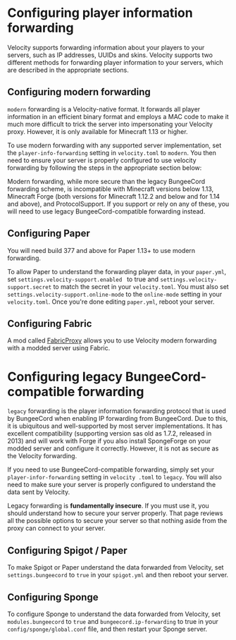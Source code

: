 # Configuring player information forwarding

Velocity supports forwarding information about your players to your servers, such as IP addresses, UUIDs and skins.
Velocity supports two different methods for forwarding player information to your servers, which are described in the
 appropriate sections.
 
## Configuring modern forwarding

`modern` forwarding is a Velocity-native format. It forwards all player information in an efficient binary format and
employs a MAC code to make it much more difficult to trick the server into impersonating your Velocity proxy.
However, it is only available for Minecraft 1.13 or higher.

To use modern forwarding with any supported server implementation, set the `player-info-forwarding` setting in
`velocity.toml` to `modern`. You then need to ensure your server is properly configured to use velocity forwarding by
 following the steps in the appropriate section below:

<Caution>
   Modern forwarding, while more secure than the legacy BungeeCord forwarding scheme,
   is incompatible with Minecraft versions below 1.13, Minecraft Forge (both versions
   for Minecraft 1.12.2 and below and for 1.14 and above), and ProtocolSupport. If you
   support or rely on any of these, you will need to use legacy BungeeCord-compatible
   forwarding instead.
</Caution>

## Configuring Paper

You will need build 377 and above for Paper 1.13+ to use modern forwarding.

To allow Paper to understand the forwarding player data, in your `paper.yml`, set `settings.velocity-support.enabled
` to true and `settings.velocity-support.secret` to match the secret in your `velocity.toml`. You must also set 
`settings.velocity-support.online-mode` to the `online-mode` setting in your `velocity.toml`. Once you're done
editing `paper.yml`, reboot your server.
 
## Configuring Fabric

A mod called [FabricProxy](https://www.curseforge.com/minecraft/mc-mods/fabricproxy) allows you to use Velocity
 modern forwarding with a modded server using Fabric.
 
# Configuring legacy BungeeCord-compatible forwarding

`legacy` forwarding is the player information forwarding protocol that is used by BungeeCord when enabling IP
forwarding from BungeeCord. Due to this, it is ubiquitous and well-supported by most server implementations. It has
excellent compatibility (supporting version sas old as 1.7.2, released in 2013) and will work with Forge if you
also install SpongeForge on your modded server and configure it correctly. However, it is not as secure as the
Velocity forwarding.

If you need to use BungeeCord-compatible forwarding, simply set your `player-infor-forwarding` setting in `velocity
.toml` to `legacy`. You will also need to make sure your server is properly configured to understand the data sent by
Velocity.

<Caution>
   Legacy forwarding is <strong>fundamentally insecure</strong>. If you must use it,
   you should understand <Link to="/wiki/deployment/security/">how to secure your server properly</Link>.
   That page reviews all the possible options to secure your server so that nothing
   aside from the proxy can connect to your server.
</Caution>

## Configuring Spigot / Paper

To make Spigot or Paper understand the data forwarded from Velocity, set `settings.bungeecord` to `true` in your
 `spigot.yml` and then reboot your server.
 
## Configuring Sponge

To configure Sponge to understand the data forwarded from Velocity, set `modules.bungeecord` to `true` and 
`bungeecord.ip-forwarding` to true in your `config/sponge/global.conf` file, and then restart your Sponge server.
                                                                                                              

